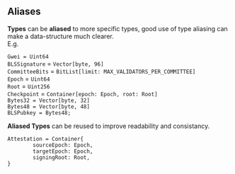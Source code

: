 ## Aliases


**Types** can be **aliased** to more specific types, good use of type aliasing can make a data-structure much clearer.  
E.g. 

`Gwei = Uint64`  
`BLSSignature` = `Vector[byte, 96]`  
`CommitteeBits` = `BitList[limit: MAX_VALIDATORS_PER_COMMITTEE]`  
`Epoch` = `Uint64`  
`Root` = `Uint256`  
`Checkpoint` = `Container[epoch: Epoch, root: Root]`  
`Bytes32 = Vector[byte, 32]`  
`Bytes48 = Vector[byte, 48]`  
`BLSPubkey = Bytes48;`  

**Aliased Types** can be reused to improve readability and consistancy.  
    
    Attestation = Container{
            sourceEpoch: Epoch,
            targetEpoch: Epoch,
            signingRoot: Root,
    }


